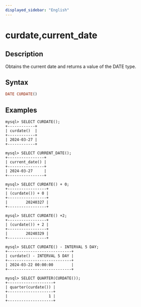 ```yaml
---
displayed_sidebar: "English"
---
```


# curdate,current_date

## Description

Obtains the current date and returns a value of the DATE type.

## Syntax

```Haskell
DATE CURDATE()
```

## Examples

```Plain Text
mysql> SELECT CURDATE();
+------------+
| curdate()  |
+------------+
| 2024-03-27 |
+------------+

mysql> SELECT CURRENT_DATE();
+----------------+
| current_date() |
+----------------+
| 2024-03-27     |
+----------------+

mysql> SELECT CURDATE() + 0;
+-----------------+
| (curdate()) + 0 |
+-----------------+
|        20240327 |
+-----------------+

mysql> SELECT CURDATE() +2;
+-----------------+
| (curdate()) + 2 |
+-----------------+
|        20240329 |
+-----------------+

mysql> SELECT CURDATE() - INTERVAL 5 DAY;
+----------------------------+
| curdate() - INTERVAL 5 DAY |
+----------------------------+
| 2024-03-22 00:00:00        |
+----------------------------+

mysql> SELECT QUARTER(CURDATE());
+--------------------+
| quarter(curdate()) |
+--------------------+
|                  1 |
+--------------------+
```
